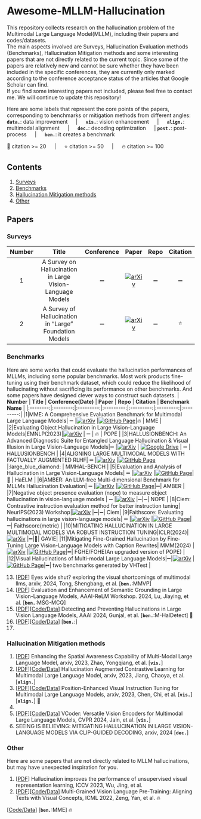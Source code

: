 # Awesome-MLLM-Hallucination
This repository collects research on the hallucination problem of the Multimodal Large Language Model(MLLM), including their papers and codes/datasets.  
The main aspects involved are Surveys, Hallucination Evaluation methods (Benchmarks), Hallucination Mitigation methods and some interesting papers that are not directly related to the current topic. Since some of the papers are relatively new and cannot be sure whether they have been included in the specific conferences, they are currently only marked according to the conference acceptance status of the articles that Google Scholar can find.  
If you find some interesting papers not included, please feel free to contact me. We will continue to update this repository!

Here are some labels that represent the core points of the papers, corresponding to benchmarks or mitigation methods from different angles:   
__`data.`__: data improvement &emsp; | &emsp; __`vis.`__: vision enhancement &emsp; | &emsp;
__`align.`__: multimodal alignment &emsp; | &emsp; __`dec.`__: decoding optimization &emsp; |
__`post.`__: post-process &emsp; | &emsp; __`ben.`__: it creates a benchmark  

:large_blue_diamond: citation >= 20 &emsp; | &emsp; :star: citation >= 50 &emsp; | &emsp; :fire: citation >= 100

## Contents  
1. [Surveys](#Surveys)
2. [Benchmarks](#Benchmarks)
3. [Hallucination Mitigation methods](#Hallucination-Mitigation-methods)
4. [Other](#Other)
   
## Papers
### Surveys
| **Number** | **Title** | **Conference** | **Paper** | **Repo** | **Citation** |
|:--------:|:--------:|:---------:|:---------:|:---------:|:---------:|
|1| A Survey on Hallucination in Large Vision-Language Models| :heavy_minus_sign: |  [![arXiv](https://img.shields.io/badge/arXiv-2402.00253-b31b1b.svg)](https://arxiv.org/pdf/2402.00253.pdf) | :heavy_minus_sign: | :heavy_minus_sign: |
|2| A Survey of Hallucination in “Large” Foundation Models| :heavy_minus_sign: | [![arXiv](https://img.shields.io/badge/arXiv-2309.05922-b31b1b.svg)](https://arxiv.org/pdf/2309.05922.pdf) | :heavy_minus_sign: | :star:|

### Benchmarks
Here are some works that could evaluate the hallucination performances of MLLMs, including some popular benchmarks. Most work products fine-tuning using their benchmark dataset, which could reduce the likelihood of hallucinating without sacrificing its performance on other benchmarks. And some papers have designed clever ways to construct such datasets.
| **Number** | **Title** | **Conference(Date)** | **Paper** | **Repo** | **Citation** | **Benchmark Name** |
|:--------:|:--------:|:---------:|:---------:|:---------:|:---------:|:---------:|
|1|MME: A Comprehensive Evaluation Benchmark for Multimodal Large Language Models| :heavy_minus_sign: |[![arXiv](https://img.shields.io/badge/arXiv-2306.13394-b31b1b.svg)](https://arxiv.org/pdf/2306.13394.pdf) |[![GitHub Page](https://img.shields.io/badge/GitHub-Code-7395C5.svg)](https://github.com/BradyFU/Awesome-Multimodal-Large-Language-Models/tree/Evaluation)|:fire: | MME |
|2|Evaluating Object Hallucination in Large Vision-Language Models|EMNLP(2023)|[![arXiv](https://img.shields.io/badge/arXiv-2305.10355-b31b1b.svg)](https://arxiv.org/pdf/2305.10355.pdf) | :heavy_minus_sign: | :fire: | POPE |
|3|HALLUSIONBENCH: An Advanced Diagnostic Suite for Entangled Language Hallucination & Visual Illusion in Large Vision-Language Models|:heavy_minus_sign: |[![arXiv](https://img.shields.io/badge/arXiv-2310.14566-b31b1b.svg)](https://arxiv.org/pdf/2310.14566.pdf) | [![Google Drive](https://img.shields.io/badge/Google-Drive-7395C5.svg)](https://drive.google.com/drive/folders/1C_IA5rx_Hm67TYpdNf3TL5VlM30TLGRQ) | :heavy_minus_sign: | HALLUSIONBENCH |
|4|ALIGNING LARGE MULTIMODAL MODELS WITH FACTUALLY AUGMENTED RLHF| :heavy_minus_sign: |[![arXiv](https://img.shields.io/badge/arXiv-2309.14525-b31b1b.svg)](https://arxiv.org/pdf/2309.14525.pdf) |[![GitHub Page](https://img.shields.io/badge/GitHub-Code-7395C5.svg)](https://llava-rlhf.github.io.)|:large_blue_diamond: | MMHAL-BENCH |
|5|Evaluation and Analysis of Hallucination in Large Vision-Language Models| :heavy_minus_sign: |[![arXiv](https://img.shields.io/badge/arXiv-2308.15126-b31b1b.svg)](https://arxiv.org/pdf/2308.15126.pdf) |[![GitHub Page](https://img.shields.io/badge/GitHub-Code-7395C5.svg)](https://github.com/junyangwang0410/HaELM)|:large_blue_diamond: | HaELM |
|6|AMBER: An LLM-free Multi-dimensional Benchmark for MLLMs Hallucination Evaluation| :heavy_minus_sign: |[![arXiv](https://img.shields.io/badge/arXiv-2311.07397v2-b31b1b.svg)](https://arxiv.org/pdf/2311.07397v2.pdf) |[![GitHub Page](https://img.shields.io/badge/GitHub-Code-7395C5.svg)](https://github.com/junyangwang0410/AMBER)|:heavy_minus_sign:| AMBER |
|7|Negative object presence evaluation (nope) to measure object hallucination in vision-language models | :heavy_minus_sign: |[![arXiv](https://img.shields.io/badge/arXiv-2310.05338-b31b1b.svg)](https://arxiv.org/pdf/2310.05338.pdf) |:heavy_minus_sign:|:heavy_minus_sign:| NOPE |
|8|Ciem: Contrastive instruction evaluation method for better instruction tuning| NeurIPS(2023) Workshop|[![arXiv](https://img.shields.io/badge/arXiv-2309.02301-b31b1b.svg)](https://arxiv.org/pdf/2309.02301.pdf) |:heavy_minus_sign:|:heavy_minus_sign:| Ciem|
|9|Faithscore: Evaluating hallucinations in large vision-language models| :heavy_minus_sign: |[![arXiv](https://img.shields.io/badge/arXiv-2311.01477-b31b1b.svg)](https://arxiv.org/pdf/2311.01477.pdf) |[![GitHub Page](https://img.shields.io/badge/GitHub-Code-7395C5.svg)](https://github.com/bcdnlp/FAITHSCORE)|:heavy_minus_sign:| Faithscore(metric) |
|10|MITIGATING HALLUCINATION IN LARGE MULTIMODAL MODELS VIA ROBUST INSTRUCTION TUNING|ICLR(2024)|[![arXiv](https://img.shields.io/badge/openreview-net-b31b1b.svg)](https://openreview.net/pdf?id=J44HfH4JCg) |:heavy_minus_sign:|:large_blue_diamond:| GAVIE|
|11|Mitigating Fine-Grained Hallucination by Fine-Tuning Large Vision-Language Models with Caption Rewrites| MMM(2024) |[![arXiv](https://img.shields.io/badge/arXiv-2312.01701v1-b31b1b.svg)](https://arxiv.org/pdf/2312.01701v1.pdf) |[![GitHub Page](https://img.shields.io/badge/GitHub-Code-7395C5.svg)](https://github.com/bcdnlp/FAITHSCORE)|:heavy_minus_sign:| FGHE/FOHE(An upgraded version of POPE) |
|12|Visual Hallucinations of Multi-modal Large Language Models|:heavy_minus_sign:|[![arXiv](https://img.shields.io/badge/arXiv-2402.14683-b31b1b.svg)](https://arxiv.org/pdf/2402.14683.pdf) |[![GitHub Page](https://img.shields.io/badge/GitHub-Code-7395C5.svg)](https://github.com/wenhuang2000/VHTest)|:heavy_minus_sign:| two benchmarks generated by VHTest |

   


13. [[PDF](https://arxiv.org/pdf/2401.06209.pdf)] Eyes wide shut? exploring the visual shortcomings of multimodal llms, arxiv, 2024, Tong, Shengbang, et al.   [__`ben.`__:MMVP]
14. [[PDF](https://www.cs.emory.edu/~jyang71/files/lvlm-workshop.pdf)] Evaluation and Enhancement of Semantic Grounding in Large Vision-Language Models, AAAI-ReLM Workshop. 2024, Lu, Jiaying, et al.   [__`ben.`__:MSG-MCQ]
15. [[PDF](https://arxiv.org/pdf/2308.06394.pdf)][[Code/Data](https://github.com/hendryx-scale/mhal-detect)] Detecting and Preventing Hallucinations in Large Vision Language Models, AAAI 2024, Gunjal, et al.   [__`ben.`__:M-HalDetect] :large_blue_diamond:
16. [[PDF]()][[Code/Data]()]   [__`ben.`__:]
17. 



### Hallucination Mitigation methods 
1. [[PDF](https://arxiv.org/pdf/2310.20357.pdf)] Enhancing the Spatial Awareness Capability of Multi-Modal Large Language Model, arxiv, 2023, Zhao, Yongqiang, et al.   [__`vis.`__]
2. [[PDF](https://arxiv.org/pdf/2312.06968v3.pdf)][[Code/Data](https://github.com/X-PLUG/mPLUG-HalOwl/tree/main/hacl)] Hallucination Augmented Contrastive Learning for Multimodal Large Language Model, arxiv, 2023, Jiang, Chaoya, et al.   [__`align.`__]
3. [[PDF](https://arxiv.org/pdf/2308.13437.pdf)][[Code/Data](https://github.com/PVIT-official/PVIT)] Position-Enhanced Visual Instruction Tuning for Multimodal Large Language Models, arxiv, 2023, Chen, Chi, et al.   [__`vis.`__][__`align.`__] :large_blue_diamond:
4. 
5. [[PDF](https://arxiv.org/pdf/2312.14233.pdf)][[Code/Data](https://github.com/SHI-Labs/VCoder)] VCoder: Versatile Vision Encoders for Multimodal Large Language Models, CVPR 2024, Jain, et al.   [__`vis.`__]
6. SEEING IS BELIEVING: MITIGATING HALLUCINATION IN LARGE VISION-LANGUAGE MODELS VIA CLIP-GUIDED DECODING, arxiv, 2024   [__`dec.`__]

### Other
Here are some papers that are not directly related to MLLM hallucinations, but may have unexpected inspiration for you.
1. [[PDF](https://openaccess.thecvf.com/content/ICCV2023/papers/Wu_Hallucination_Improves_the_Performance_of_Unsupervised_Visual_Representation_Learning_ICCV_2023_paper.pdf)] Hallucination improves the performance of unsupervised visual representation learning, ICCV 2023, Wu, Jing, et al.  
2. [[PDF](https://arxiv.org/pdf/2111.08276.pdf)][[Code/Data](https://github.com/zengyan-97/X-VLM)] Multi-Grained Vision Language Pre-Training: Aligning Texts with Visual Concepts, ICML 2022, Zeng, Yan, et al. :fire:








[[Code/Data](https://github.com/BradyFU/Awesome-Multimodal-Large-Language-Models/tree/Evaluation)]   [__`ben.`__:MME] :fire:


